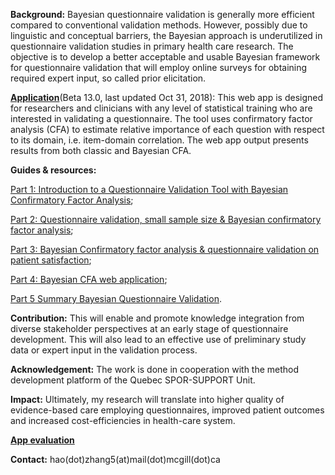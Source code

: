 **Background:** Bayesian questionnaire validation is generally more efficient compared to conventional validation methods. However, possibly due to linguistic and conceptual barriers, the Bayesian approach is underutilized in questionnaire validation studies in primary health care research. The objective is to develop a better acceptable and usable Bayesian framework for questionnaire validation that will employ online surveys for obtaining required expert input, so called prior elicitation. 

**[Application](https://fammedresearch.shinyapps.io/qvbeta13/)**(Beta 13.0, last updated Oct 31, 2018): This web app is designed for researchers and clinicians with any level of statistical training who are interested in validating a questionnaire. The tool uses confirmatory factor analysis (CFA) to estimate relative importance of each question with respect to its domain, i.e. item-domain correlation. The web app output presents results from both classic and Bayesian CFA.
 
**Guides & resources:**

[Part 1: Introduction to a Questionnaire Validation Tool with Bayesian Confirmatory Factor Analysis](https://www.youtube.com/watch?v=pa3OK1KnHeY&t=15s); 

[Part 2: Questionnaire validation, small sample size & Bayesian confirmatory factor analysis](https://www.youtube.com/watch?v=WLLyoAggLbw);

[Part 3: Bayesian Confirmatory factor analysis & questionnaire validation on patient satisfaction](https://www.youtube.com/watch?v=48SsUV8ltQk&t=30s);

[Part 4: Bayesian CFA web application](https://www.youtube.com/watch?v=q3bh42HRoI8&t=284s);

[Part 5 Summary Bayesian Questionnaire Validation](https://www.youtube.com/watch?v=QuD2wqpspnU).

**Contribution:** This will enable and promote knowledge integration from diverse stakeholder perspectives at an early stage of questionnaire development. This will also lead to an effective use of preliminary study data or expert input in the validation process. 

**Acknowledgement:** The work is done in cooperation with the method development platform of the Quebec SPOR-SUPPORT Unit. 

**Impact:** Ultimately, my research will translate into higher quality of evidence-based care employing questionnaires, improved patient outcomes and increased cost-efficiencies in health-care system.

**[App evaluation](https://www.surveymonkey.com/r/N6285D3)** 

**Contact:** hao(dot)zhang5(at)mail(dot)mcgill(dot)ca
